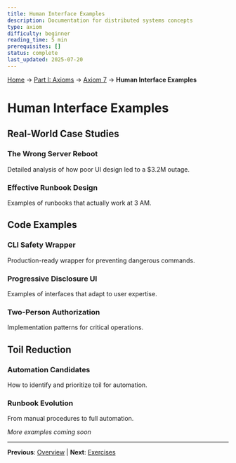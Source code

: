 ```yaml
---
title: Human Interface Examples
description: Documentation for distributed systems concepts
type: axiom
difficulty: beginner
reading_time: 5 min
prerequisites: []
status: complete
last_updated: 2025-07-20
---
```


<!-- Navigation -->
[Home](/) → [Part I: Axioms](/part1-axioms/) → [Axiom 7](/part1-axioms/axiom7-human/) → **Human Interface Examples**


# Human Interface Examples

## Real-World Case Studies

### The Wrong Server Reboot
Detailed analysis of how poor UI design led to a $3.2M outage.

### Effective Runbook Design
Examples of runbooks that actually work at 3 AM.

## Code Examples

### CLI Safety Wrapper
Production-ready wrapper for preventing dangerous commands.

### Progressive Disclosure UI
Examples of interfaces that adapt to user expertise.

### Two-Person Authorization
Implementation patterns for critical operations.

## Toil Reduction

### Automation Candidates
How to identify and prioritize toil for automation.

### Runbook Evolution
From manual procedures to full automation.

*More examples coming soon*

---

**Previous**: [Overview](./) | **Next**: [Exercises](exercises.md)

